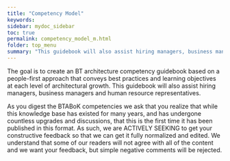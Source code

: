 ```yaml
---
title: "Competency Model"
keywords: 
sidebar: mydoc_sidebar
toc: true
permalink: competency_model_m.html
folder: top_menu
summary: "This guidebook will also assist hiring managers, business managers and human resource representatives."
---
```


The goal is to create an BT architecture competency guidebook based on a people-first approach that conveys best practices and learning objectives at each level of architectural growth. This guidebook will also assist hiring managers, business managers and human resource representatives.

As you digest the BTABoK competencies we ask that you realize that while this knowledge base has existed for many years, and has undergone countless upgrades and discussions, that this is the first time it has been published in this format. As such, we are ACTIVELY SEEKING to get your constructive feedback so that we can get it fully normalized and edited. We understand that some of our readers will not agree with all of the content and we want your feedback, but simple negative comments will be rejected.
